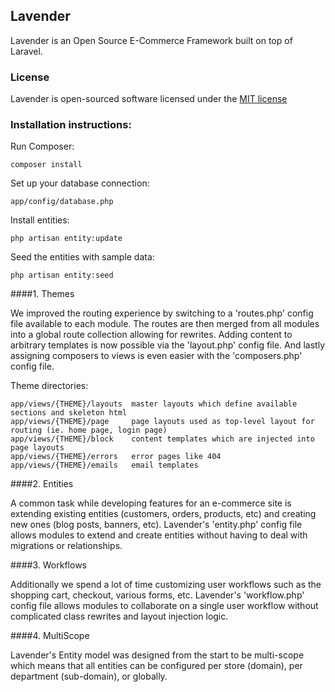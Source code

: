 ## Lavender

Lavender is an Open Source E-Commerce Framework built on top of Laravel.

### License

Lavender is open-sourced software licensed under the [MIT license](http://opensource.org/licenses/MIT)

### Installation instructions:

Run Composer:

    composer install

Set up your database connection:

    app/config/database.php

Install entities:

    php artisan entity:update

Seed the entities with sample data:

    php artisan entity:seed


####1. Themes

We improved the routing experience by switching to a 'routes.php' config file available to each module. The routes are
then merged from all modules into a global route collection allowing for rewrites. Adding content to arbitrary templates
is now possible via the 'layout.php' config file. And lastly assigning composers to views is even easier with the
'composers.php' config file.

Theme directories:

    app/views/{THEME}/layouts  master layouts which define available sections and skeleton html
    app/views/{THEME}/page     page layouts used as top-level layout for routing (ie. home page, login page)
    app/views/{THEME}/block    content templates which are injected into page layouts
    app/views/{THEME}/errors   error pages like 404
    app/views/{THEME}/emails   email templates


####2. Entities

A common task while developing features for an e-commerce site is extending existing entities (customers, orders, products,
etc) and creating new ones (blog posts, banners, etc). Lavender's 'entity.php' config file allows modules to extend and
create entities without having to deal with migrations or relationships.

####3. Workflows

Additionally we spend a lot of time customizing user workflows such as the shopping cart, checkout, various forms, etc.
Lavender's 'workflow.php' config file allows modules to collaborate on a single user workflow without complicated class
rewrites and layout injection logic.

####4. MultiScope

Lavender's Entity model was designed from the start to be multi-scope which means that all entities can be configured
per store (domain), per department (sub-domain), or globally.